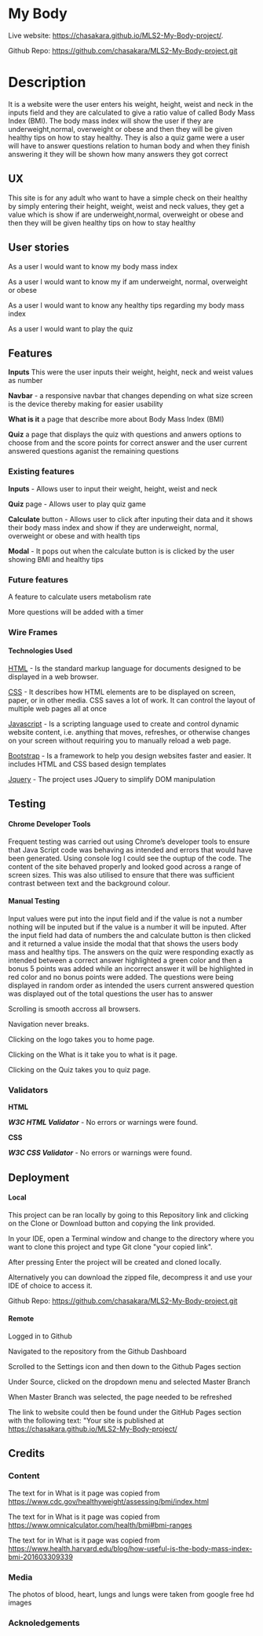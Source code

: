 # My Body 
Live website: https://chasakara.github.io/MLS2-My-Body-project/.

Github Repo: https://github.com/chasakara/MLS2-My-Body-project.git

# Description 
It is a website were the user enters his weight, height, weist and neck in the inputs
field and they are calculated to give a ratio value of called Body Mass Index (BMI).
The body mass index will show the user if they are underweight,normal, overweight or 
obese and then they will be given healthy tips on how to stay healthy. 
They is also a quiz game were a user will  have to answer questions relation to human
body and when they finish answering it they will be shown how many answers they got
correct

## UX

This site is for any adult who want to have a simple check on their healthy by simply 
entering their height, weight, weist and neck values, they get a value which is show 
if are underweight,normal, overweight or obese and then they will be given healthy tips on how to stay healthy 

## User stories
As a user l would want to know my body mass index
 
As a user l would want to know my if am underweight, normal, overweight or obese

As a user l would want to know any healthy tips regarding my body mass index 

As a user l would want to play the quiz

## Features

**Inputs** This were the user inputs their weight, height, neck and weist values as number

**Navbar** - a responsive navbar that changes depending on what size screen is the device thereby making for easier usability

**What is it** a page that describe more about Body Mass Index (BMI)

**Quiz** a page that displays the quiz with questions and anwers options to choose from and the score points for correct 
answer and the user current answered questions aganist the remaining questions


### Existing features 

**Inputs** - Allows user to input their weight, height, weist and neck

**Quiz** page - Allows user to play quiz game 

**Calculate** button - Allows user to click after inputing their data and it shows their body mass index and show if they are 
 underweight, normal, overweight or obese and with health tips

**Modal** - It pops out when the calculate button is is clicked by the user showing BMI and healthy tips 

### Future features

A feature to calculate users metabolism rate

More questions will be added with a timer

### Wire Frames

#### Technologies Used 

[HTML](https://developer.mozilla.org/en-US/docs/Web/HTML) - Is the standard markup language for documents designed to be displayed in a web browser. 

[CSS](https://developer.mozilla.org/en-US/docs/Web/CSS) - It describes how HTML elements are to be displayed on screen, paper, or in other media. CSS saves a lot of work. It can control the layout of multiple web pages all at once

[Javascript](https://developer.mozilla.org/en-US/docs/Web/JavaScript) -  Is a scripting language used to create and control dynamic website content, i.e. anything 
that moves, refreshes, or otherwise changes on your screen without requiring you to manually reload a web page.

[Bootstrap](https://getbootstrap.com/) - Is a framework to help you design websites faster and easier. It includes HTML and CSS based design templates

[Jquery](https://jquery.com/) -
The project uses JQuery to simplify DOM manipulation

## Testing

#### Chrome Developer Tools

Frequent testing was carried out using Chrome’s developer tools to ensure that Java Script code was behaving as intended and errors that would have been generated. Using console log l could see the ouptup of the code.
 The content of the site behaved properly and looked good across a range of screen sizes. This was also utilised to ensure that there was sufficient contrast between text and the background colour.


#### Manual Testing

Input values were put into the input field and if the value is not a number 
nothing will be inputed but if the value is a number it will be inputed. After 
the input field had data of numbers the and calculate button is then clicked and it 
returned a value inside the modal that that shows the users body mass and healthy tips.
The answers on the quiz were responding exactly as intended between a correct answer
highlighted a green color and then a bonus 5 points was added while an incorrect answer 
it will be highlighted in red color and no bonus points were added. The questions were 
being displayed in random order as intended the users current answered question was 
displayed out of the total questions the user has to answer

Scrolling is smooth accross all browsers.

Navigation never breaks.

Clicking on the logo takes you to home page.

Clicking on the What is it take you to what is it page.

Clicking on the Quiz takes you to quiz page.

### Validators


**HTML**

***W3C HTML Validator*** - No errors or warnings were found.

**CSS**

***W3C CSS Validator*** -  No errors or warnings were found.


## Deployment

#### Local

This project can be ran locally by going to this Repository link and clicking on the Clone or Download button and copying the link provided.

In your IDE, open a Terminal window and change to the directory where you want to clone this project and type Git clone "your copied link".

After pressing Enter the project will be created and cloned locally.

Alternatively you can download the zipped file, decompress it and use your IDE of choice to access it.

Github Repo: https://github.com/chasakara/MLS2-My-Body-project.git

#### Remote

Logged in to Github

Navigated to the repository from the Github Dashboard

Scrolled to the Settings icon and then down to the Github Pages section

Under Source, clicked on the dropdown menu and selected Master Branch

When Master Branch was selected, the page needed to be refreshed

The link to website could then be found under the GitHub Pages section with the following text: "Your site is published at https://chasakara.github.io/MLS2-My-Body-project/

## Credits

### Content 

The text for in What is it page was copied from https://www.cdc.gov/healthyweight/assessing/bmi/index.html

The text for in What is it page was copied from  https://www.omnicalculator.com/health/bmi#bmi-ranges

The text for in What is it page was copied from https://www.health.harvard.edu/blog/how-useful-is-the-body-mass-index-bmi-201603309339

### Media 

The photos of blood, heart, lungs and lungs were taken from google free hd images 

### Acknoledgements 

